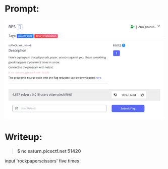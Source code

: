 <h1>
  Prompt:
</h1>

![alt text](prompt.png)

<h1>
  Writeup:
</h1>

> **$ nc saturn.picoctf.net 51420**
<p>input 'rockpaperscissors' five times</p>
